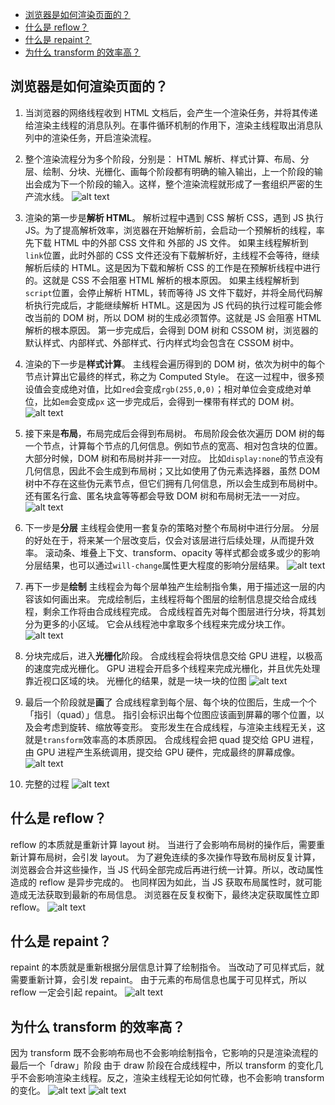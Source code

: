 - [浏览器是如何渲染页面的？](##1)
- [什么是 reflow？](##1)
- [什么是 repaint？](##1)
- [为什么 transform 的效率高？](##1)

## 浏览器是如何渲染页面的？

1. 当浏览器的网络线程收到 HTML 文档后，会产生一个渲染任务，并将其传递给渲染主线程的消息队列。在事件循环机制的作用下，渲染主线程取出消息队列中的渲染任务，开启渲染流程。
2. 整个渲染流程分为多个阶段，分别是： HTML 解析、样式计算、布局、分层、绘制、分块、光栅化、画每个阶段都有明确的输入输出，上一个阶段的输出会成为下一个阶段的输入。这样，整个渲染流程就形成了一套组织严密的生产流水线。
   ![alt text](image.png)

3. 渲染的第一步是**解析 HTML**。
   解析过程中遇到 CSS 解析 CSS，遇到 JS 执行 JS。为了提高解析效率，浏览器在开始解析前，会启动一个预解析的线程，率先下载 HTML 中的外部 CSS 文件和 外部的 JS 文件。
   如果主线程解析到`link`位置，此时外部的 CSS 文件还没有下载解析好，主线程不会等待，继续解析后续的 HTML。这是因为下载和解析 CSS 的工作是在预解析线程中进行的。这就是 CSS 不会阻塞 HTML 解析的根本原因。
   如果主线程解析到`script`位置，会停止解析 HTML，转而等待 JS 文件下载好，并将全局代码解析执行完成后，才能继续解析 HTML。这是因为 JS 代码的执行过程可能会修改当前的 DOM 树，所以 DOM 树的生成必须暂停。这就是 JS 会阻塞 HTML 解析的根本原因。
   第一步完成后，会得到 DOM 树和 CSSOM 树，浏览器的默认样式、内部样式、外部样式、行内样式均会包含在 CSSOM 树中。

4. 渲染的下一步是**样式计算**。
   主线程会遍历得到的 DOM 树，依次为树中的每个节点计算出它最终的样式，称之为 Computed Style。
   在这一过程中，很多预设值会变成绝对值，比如`red`会变成`rgb(255,0,0)`；相对单位会变成绝对单位，比如`em`会变成`px`
   这一步完成后，会得到一棵带有样式的 DOM 树。
   ![alt text](image-1.png)

5. 接下来是**布局**，布局完成后会得到布局树。
   布局阶段会依次遍历 DOM 树的每一个节点，计算每个节点的几何信息。例如节点的宽高、相对包含块的位置。
   大部分时候，DOM 树和布局树并非一一对应。
   比如`display:none`的节点没有几何信息，因此不会生成到布局树；又比如使用了伪元素选择器，虽然 DOM 树中不存在这些伪元素节点，但它们拥有几何信息，所以会生成到布局树中。还有匿名行盒、匿名块盒等等都会导致 DOM 树和布局树无法一一对应。
   ![alt text](image-2.png)

6. 下一步是**分层**
   主线程会使用一套复杂的策略对整个布局树中进行分层。
   分层的好处在于，将来某一个层改变后，仅会对该层进行后续处理，从而提升效率。
   滚动条、堆叠上下文、transform、opacity 等样式都会或多或少的影响分层结果，也可以通过`will-change`属性更大程度的影响分层结果。
   ![alt text](image-3.png)

7. 再下一步是**绘制**
   主线程会为每个层单独产生绘制指令集，用于描述这一层的内容该如何画出来。
   完成绘制后，主线程将每个图层的绘制信息提交给合成线程，剩余工作将由合成线程完成。
   合成线程首先对每个图层进行分块，将其划分为更多的小区域。
   它会从线程池中拿取多个线程来完成分块工作。
   ![alt text](image-4.png)

8. 分块完成后，进入**光栅化**阶段。
   合成线程会将块信息交给 GPU 进程，以极高的速度完成光栅化。
   GPU 进程会开启多个线程来完成光栅化，并且优先处理靠近视口区域的块。
   光栅化的结果，就是一块一块的位图
   ![alt text](image-5.png)

9. 最后一个阶段就是**画**了
   合成线程拿到每个层、每个块的位图后，生成一个个「指引（quad）」信息。
   指引会标识出每个位图应该画到屏幕的哪个位置，以及会考虑到旋转、缩放等变形。
   变形发生在合成线程，与渲染主线程无关，这就是`transform`效率高的本质原因。
   合成线程会把 quad 提交给 GPU 进程，由 GPU 进程产生系统调用，提交给 GPU 硬件，完成最终的屏幕成像。
   ![alt text](image-6.png)

10. 完整的过程
    ![alt text](image-7.png)

## 什么是 reflow？

reflow 的本质就是重新计算 layout 树。
当进行了会影响布局树的操作后，需要重新计算布局树，会引发 layout。
为了避免连续的多次操作导致布局树反复计算，浏览器会合并这些操作，当 JS 代码全部完成后再进行统一计算。所以，改动属性造成的 reflow 是异步完成的。
也同样因为如此，当 JS 获取布局属性时，就可能造成无法获取到最新的布局信息。
浏览器在反复权衡下，最终决定获取属性立即 reflow。
![alt text](image-8.png)

## 什么是 repaint？

repaint 的本质就是重新根据分层信息计算了绘制指令。
当改动了可见样式后，就需要重新计算，会引发 repaint。
由于元素的布局信息也属于可见样式，所以 reflow 一定会引起 repaint。
![alt text](image-9.png)

## 为什么 transform 的效率高？

因为 transform 既不会影响布局也不会影响绘制指令，它影响的只是渲染流程的最后一个「draw」阶段
由于 draw 阶段在合成线程中，所以 transform 的变化几乎不会影响渲染主线程。反之，渲染主线程无论如何忙碌，也不会影响 transform 的变化。
![alt text](image-10.png)
![alt text](image-11.png)
